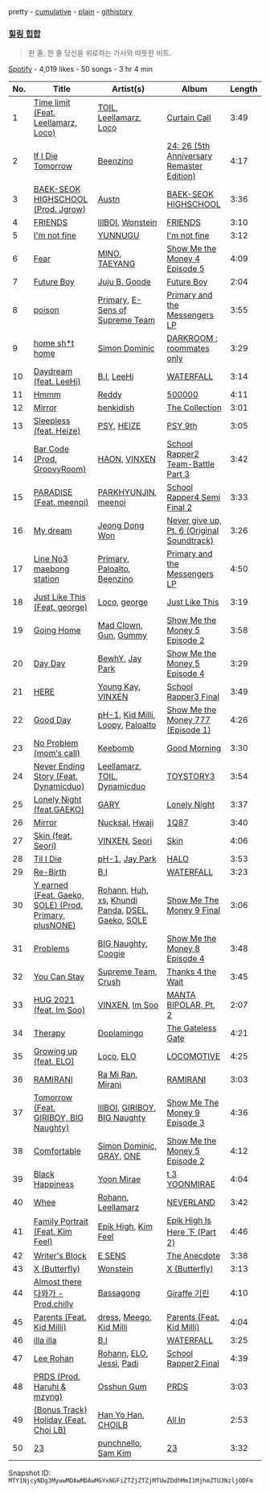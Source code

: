 pretty - [cumulative](/playlists/cumulative/37i9dQZF1DWZiWafrEIdA8.md) - [plain](/playlists/plain/37i9dQZF1DWZiWafrEIdA8) - [githistory](https://github.githistory.xyz/mackorone/spotify-playlist-archive/blob/main/playlists/plain/37i9dQZF1DWZiWafrEIdA8)

### [힐링 힙합](https://open.spotify.com/playlist/37i9dQZF1DWZiWafrEIdA8)

> 한 줄, 한 줄 당신을 위로하는 가사와 따뜻한 비트.

[Spotify](https://open.spotify.com/user/spotify) - 4,019 likes - 50 songs - 3 hr 4 min

| No. | Title | Artist(s) | Album | Length |
|---|---|---|---|---|
| 1 | [Time limit \(Feat\. Leellamarz, Loco\)](https://open.spotify.com/track/1jQg7ImfH2OVpp9lu9mOj0) | [TOIL](https://open.spotify.com/artist/698zn8fEOIr1OrfqG4283S), [Leellamarz](https://open.spotify.com/artist/79g2STpP2iV1xfgHuhrhX0), [Loco](https://open.spotify.com/artist/2e4G04F77jxVuDYo44TCSm) | [Curtain Call](https://open.spotify.com/album/02RwftMPUiJvxCTDOUSJWx) | 3:49 |
| 2 | [If I Die Tomorrow](https://open.spotify.com/track/6dqbhdf9uWkxtUV13lLrCh) | [Beenzino](https://open.spotify.com/artist/7IrDIIq3j04exsiF3Z7CPg) | [24: 26 \(5th Anniversary Remaster Edition\)](https://open.spotify.com/album/6FC67xROk6XvitBgA5lVfx) | 4:17 |
| 3 | [BAEK\-SEOK HIGHSCHOOL \(Prod\. Jgrow\)](https://open.spotify.com/track/6DFuz5klp5t2UXo4NFMg3Y) | [Austn](https://open.spotify.com/artist/4R65InJeiLYNmwZdyyBY8i) | [BAEK\-SEOK HIGHSCHOOL](https://open.spotify.com/album/1zJnI2oziS0rXmEs0yDvRV) | 3:36 |
| 4 | [FRIENDS](https://open.spotify.com/track/1Y8tCOCqwav6RBvfNjYphx) | [lIlBOI](https://open.spotify.com/artist/25wMXkplvEHJpJHX8A6Ved), [Wonstein](https://open.spotify.com/artist/5o615XColiSVMPDWlslKSk) | [FRIENDS](https://open.spotify.com/album/15qT5zhGXLx7Oz725k8aZV) | 3:10 |
| 5 | [I'm not fine](https://open.spotify.com/track/1NtQo6lwlWEIohiXAw2SKY) | [YUNNUGU](https://open.spotify.com/artist/202toms3QJeNCFXO0BFNY4) | [I'm not fine](https://open.spotify.com/album/7jeodpRN0Veb4gEfxhAPP1) | 3:12 |
| 6 | [Fear](https://open.spotify.com/track/5YQ8OVvW80yoZqZ5PK9JXv) | [MINO](https://open.spotify.com/artist/3ytV7vc4ZuwGgwaOuWvkk8), [TAEYANG](https://open.spotify.com/artist/6udveWUgX4vu75FF0DTrXV) | [Show Me the Money 4 Episode 5](https://open.spotify.com/album/38Ch7I5PqyCIugfJCcKTMr) | 4:09 |
| 7 | [Future Boy](https://open.spotify.com/track/2kbMfNEAfPuKwinUIj5opm) | [Juju B\. Goode](https://open.spotify.com/artist/5PLxgBMZxMf8px0EfhgOiY) | [Future Boy](https://open.spotify.com/album/6xDENSYvVpXXIbYlHjBzI0) | 2:04 |
| 8 | [poison](https://open.spotify.com/track/4G8pMn9Ecjf02BsnB2vXzQ) | [Primary](https://open.spotify.com/artist/4QDcs3XrA8uHUZ7Xt9Ytep), [E\-Sens of Supreme Team](https://open.spotify.com/artist/5FpJX9tfgg1j49VUTpt76a) | [Primary and the Messengers LP](https://open.spotify.com/album/31zxWs4ufiKxLiOE6aczru) | 3:55 |
| 9 | [home sh\*t home](https://open.spotify.com/track/3di8ahVaBcZg9OPq1JYa85) | [Simon Dominic](https://open.spotify.com/artist/57W9ikVc6O2wLDtmclSjvN) | [DARKROOM : roommates only](https://open.spotify.com/album/1BDiXHZ4Neq8jwC1lTcBzE) | 3:29 |
| 10 | [Daydream \(feat\. LeeHi\)](https://open.spotify.com/track/5bS39ndbAoNiX8dGELCHg5) | [B.I](https://open.spotify.com/artist/0UntV1Bw2hk3fbRrm9eMP6), [LeeHi](https://open.spotify.com/artist/7cVZApDoQZpS447nHTsNqu) | [WATERFALL](https://open.spotify.com/album/7opzE9aGkgt8V4fnz6yX5t) | 3:14 |
| 11 | [Hmmm](https://open.spotify.com/track/15bT2BHM8ZIvBNE290PSng) | [Reddy](https://open.spotify.com/artist/69H1Ooj2eBJXLTk3IEBV0v) | [500000](https://open.spotify.com/album/484MapUokyWXdgKqh1F3bx) | 4:11 |
| 12 | [Mirror](https://open.spotify.com/track/0Tqb4BzDuC2nr6wN5q9VfQ) | [benkidish](https://open.spotify.com/artist/1FTSgjrcu7u2PIezkG3azW) | [The Collection](https://open.spotify.com/album/7pg7vRxqgnO0xmk44izJea) | 3:01 |
| 13 | [Sleepless \(feat\. Heize\)](https://open.spotify.com/track/0ifztmwdgzbJe8RU9tXBFk) | [PSY](https://open.spotify.com/artist/2dd5mrQZvg6SmahdgVKDzh), [HEIZE](https://open.spotify.com/artist/5dCvSnVduaFleCnyy98JMo) | [PSY 9th](https://open.spotify.com/album/0v4swbfO7N9WyJkUo465C4) | 3:05 |
| 14 | [Bar Code \(Prod\. GroovyRoom\)](https://open.spotify.com/track/08aurbdx6Lh5dhNYAXYiBa) | [HAON](https://open.spotify.com/artist/2krUNMgFZYm5s4Nn0g91W9), [VINXEN](https://open.spotify.com/artist/4T6xiCykTP9rCNaEPU7D4q) | [School Rapper2 Team\-Battle Part 3](https://open.spotify.com/album/2JClPQ6cvFEt60tszdK01u) | 3:42 |
| 15 | [PARADISE \(Feat\. meenoi\)](https://open.spotify.com/track/4YXWk4YOEmlu8bWlzNObD7) | [PARKHYUNJIN](https://open.spotify.com/artist/3xaGsC8Wew467UpEKhjXNZ), [meenoi](https://open.spotify.com/artist/5KuvNz7npsGeDJdk8QHMVH) | [School Rapper4 Semi Final 2](https://open.spotify.com/album/7BWDssnirZKzn1pTHIJN8J) | 3:33 |
| 16 | [My dream](https://open.spotify.com/track/3QvGWdhF7IesvO9b2MSmzS) | [Jeong Dong Won](https://open.spotify.com/artist/7fB8Qn00ToFmUY3mAJJSki) | [Never give up, Pt\. 6 \(Original Soundtrack\)](https://open.spotify.com/album/0Un96cPPobRlzsFwLbfdTp) | 3:26 |
| 17 | [Line No3 maebong station](https://open.spotify.com/track/1GWAuOd7yJs1r3KtyFl5XH) | [Primary](https://open.spotify.com/artist/4QDcs3XrA8uHUZ7Xt9Ytep), [Paloalto](https://open.spotify.com/artist/2Yv0nlRtzgPl6u0dsS2hFv), [Beenzino](https://open.spotify.com/artist/7IrDIIq3j04exsiF3Z7CPg) | [Primary and the Messengers LP](https://open.spotify.com/album/31zxWs4ufiKxLiOE6aczru) | 4:50 |
| 18 | [Just Like This \(Feat\. george\)](https://open.spotify.com/track/3ptp3j48p6tPwGEJUCbSu0) | [Loco](https://open.spotify.com/artist/2e4G04F77jxVuDYo44TCSm), [george](https://open.spotify.com/artist/2pRZp2WxvnWWiSPcSSYkNV) | [Just Like This](https://open.spotify.com/album/2RpmJwbaKYe0JhlNNENMvi) | 3:19 |
| 19 | [Going Home](https://open.spotify.com/track/4eZRWCGNDv0AJAIb5douAe) | [Mad Clown](https://open.spotify.com/artist/0dX6tgZKWpamoFHFuXFhwd), [Gun](https://open.spotify.com/artist/5X2qBbPoIF30jC9XZU2QU6), [Gummy](https://open.spotify.com/artist/0hRHbwZ0xSwfVHl4FTv7jq) | [Show Me the Money 5 Episode 2](https://open.spotify.com/album/0s95KHiY498Xv52w9ybV7t) | 3:58 |
| 20 | [Day Day](https://open.spotify.com/track/4RVnBOCRhSg9acr4LjrSe5) | [BewhY](https://open.spotify.com/artist/1wsoV3RXPkxVz3PwsNRI5K), [Jay Park](https://open.spotify.com/artist/4XDi67ZENZcbfKnvMnTYsI) | [Show Me the Money 5 Episode 4](https://open.spotify.com/album/7ffxjfHRGAZc4mwGCJN4Wr) | 3:29 |
| 21 | [HERE](https://open.spotify.com/track/7gniWoEvKjnrBgVm8IEbnG) | [Young Kay](https://open.spotify.com/artist/11AJqyey7C0ORsBE7PL9qO), [VINXEN](https://open.spotify.com/artist/4T6xiCykTP9rCNaEPU7D4q) | [School Rapper3 Final](https://open.spotify.com/album/11dXeFyCHGmJWHsHRZbe4H) | 3:49 |
| 22 | [Good Day](https://open.spotify.com/track/72F9GGy4X7Q1EwagZdvNcU) | [pH\-1](https://open.spotify.com/artist/2u7CP5T30c8ctenzXgEV1W), [Kid Milli](https://open.spotify.com/artist/7IWshUcKfJyDWrbiF2XT8J), [Loopy](https://open.spotify.com/artist/3l9s67pOK4Stw9yW1wr0Bg), [Paloalto](https://open.spotify.com/artist/2Yv0nlRtzgPl6u0dsS2hFv) | [Show Me the Money 777 \(Episode 1\)](https://open.spotify.com/album/3Heh3t93xHF918mqcIi0QB) | 4:26 |
| 23 | [No Problem \(mom′s call\)](https://open.spotify.com/track/4RWJIcQf64JRlcqawFym0S) | [Keebomb](https://open.spotify.com/artist/5DUmtdaAb44NZFu0sv0DP7) | [Good Morning](https://open.spotify.com/album/6b4wJXGf9d8tyncSEeRG06) | 3:30 |
| 24 | [Never Ending Story \(Feat\. Dynamicduo\)](https://open.spotify.com/track/2kIvvkzrcrFqVdPGSHtKYO) | [Leellamarz](https://open.spotify.com/artist/79g2STpP2iV1xfgHuhrhX0), [TOIL](https://open.spotify.com/artist/698zn8fEOIr1OrfqG4283S), [Dynamicduo](https://open.spotify.com/artist/4nvFFLtv7ZqoTr83387uK4) | [TOYSTORY3](https://open.spotify.com/album/2g9x0qCPJGKzfxqrVcgrVy) | 3:54 |
| 25 | [Lonely Night \(feat.GAEKO\)](https://open.spotify.com/track/7ftv3uigGigYVND065syjM) | [GARY](https://open.spotify.com/artist/5myBH2YqzOgyWoTKCsydAi) | [Lonely Night](https://open.spotify.com/album/1pLKSCkBrzd8Cwh2vK0DTf) | 3:37 |
| 26 | [Mirror](https://open.spotify.com/track/1QuJc9UoMHLnvFSlaN1eEM) | [Nucksal](https://open.spotify.com/artist/6v5cGuRCZKq08nLI4WXJuB), [Hwaji](https://open.spotify.com/artist/1Azg0okIA7BY6CMwRBLmud) | [1Q87](https://open.spotify.com/album/4sSV6SA4ubFpNm62W8KYRr) | 3:40 |
| 27 | [Skin \(feat\. Seori\)](https://open.spotify.com/track/4JAqA8BZ9aKqgfYVvro8QJ) | [VINXEN](https://open.spotify.com/artist/4T6xiCykTP9rCNaEPU7D4q), [Seori](https://open.spotify.com/artist/2bWTIIQP9zaVc55RaMGu7e) | [Skin](https://open.spotify.com/album/57EMnZPUuiDJaPldPoFXoH) | 4:06 |
| 28 | [Til I Die](https://open.spotify.com/track/6mqVOzPe1ocFr96TQNXYya) | [pH\-1](https://open.spotify.com/artist/2u7CP5T30c8ctenzXgEV1W), [Jay Park](https://open.spotify.com/artist/4XDi67ZENZcbfKnvMnTYsI) | [HALO](https://open.spotify.com/album/7y1hTdXpFv50772Y6q7Sve) | 3:53 |
| 29 | [Re\-Birth](https://open.spotify.com/track/4zxR6NyxosZF1j8nlRmIN3) | [B.I](https://open.spotify.com/artist/0UntV1Bw2hk3fbRrm9eMP6) | [WATERFALL](https://open.spotify.com/album/7opzE9aGkgt8V4fnz6yX5t) | 3:23 |
| 30 | [Y earned \(Feat\. Gaeko, SOLE\) \(Prod\. Primary, plusNONE\)](https://open.spotify.com/track/5HbN3PIXPQiHRb3MKuqGO5) | [Rohann](https://open.spotify.com/artist/10jo9gGaXEw8lAgB3gK0c1), [Huh](https://open.spotify.com/artist/30AghIfoMJrMo1YqoUkEMM), [xs](https://open.spotify.com/artist/3ivxGWDvNZC4KSTaUgNXr8), [Khundi Panda](https://open.spotify.com/artist/32wJE7JooXm59HxYhy7caU), [DSEL](https://open.spotify.com/artist/57yCT0l4y1QPz1bzF2mQXx), [Gaeko](https://open.spotify.com/artist/0tkHE1pQ5ZCgQb8WZ0ba79), [SOLE](https://open.spotify.com/artist/6naXFodImN2DwRmKCQHAUt) | [Show Me The Money 9 Final](https://open.spotify.com/album/7mHfIfu0UDbbf86KHykjAq) | 3:06 |
| 31 | [Problems](https://open.spotify.com/track/55zkUZwetPlxAav8xqWLSG) | [BIG Naughty](https://open.spotify.com/artist/7cEaNXXTHx3LokbjUUyHal), [Coogie](https://open.spotify.com/artist/0IznZPMUyaPGdqfP4oqBja) | [Show Me the Money 8 Episode 4](https://open.spotify.com/album/1BfyVADByjeX8o6eI1u5Et) | 3:48 |
| 32 | [You Can Stay](https://open.spotify.com/track/5xqnnQCmadTfdamDI4wl2s) | [Supreme Team](https://open.spotify.com/artist/6dHoQP2ONf0e9DMH94Obo7), [Crush](https://open.spotify.com/artist/6aLdhHUqgdKE86xbtNmY8g) | [Thanks 4 the Wait](https://open.spotify.com/album/3JQMyEvN1kNZwTqsuqvMiH) | 3:45 |
| 33 | [HUG 2021 \(feat\. Im Soo\)](https://open.spotify.com/track/4TRMjJKY9OLJGzacgBbaY4) | [VINXEN](https://open.spotify.com/artist/4T6xiCykTP9rCNaEPU7D4q), [Im Soo](https://open.spotify.com/artist/6fprh9M0YJWsTYBlvbfcwn) | [MANTA BIPOLAR, Pt\. 2](https://open.spotify.com/album/2aPI1gfxJADKL9FBfMe6xd) | 2:07 |
| 34 | [Therapy](https://open.spotify.com/track/1J79ooMKKT8yK0rjPy1yZO) | [Doplamingo](https://open.spotify.com/artist/1T7DSjrtX5ydHFT9xJOQCn) | [The Gateless Gate](https://open.spotify.com/album/7x50GGhigFVzm7NGuCOmtk) | 4:21 |
| 35 | [Growing up \(feat\. ELO\)](https://open.spotify.com/track/1CiEPH5HuqXLxWouWIMX5s) | [Loco](https://open.spotify.com/artist/2e4G04F77jxVuDYo44TCSm), [ELO](https://open.spotify.com/artist/33fY1P5TsAeEK2VgATvz1A) | [LOCOMOTIVE](https://open.spotify.com/album/6qkqEwFfBENTU0SXbqaTXG) | 4:25 |
| 36 | [RAMIRANI](https://open.spotify.com/track/3xuqOPMe5k9HGbQJzP6GQT) | [Ra Mi Ran](https://open.spotify.com/artist/72siRfnwioeRM5Szwha1TX), [Mirani](https://open.spotify.com/artist/6N7b9mUVwn885jI7RRg8no) | [RAMIRANI](https://open.spotify.com/album/05HL7hYaZKHiazEGzpPoAX) | 3:03 |
| 37 | [Tomorrow \(Feat\. GIRIBOY, BIG Naughty\)](https://open.spotify.com/track/7K31QxS2DmTBxdYldd8yqf) | [lIlBOI](https://open.spotify.com/artist/25wMXkplvEHJpJHX8A6Ved), [GIRIBOY](https://open.spotify.com/artist/2MtHuR0W2idZdF7x4wddqq), [BIG Naughty](https://open.spotify.com/artist/7cEaNXXTHx3LokbjUUyHal) | [Show Me The Money 9 Episode 3](https://open.spotify.com/album/1FFLLpkDzRG59I1S6s7vGt) | 4:36 |
| 38 | [Comfortable](https://open.spotify.com/track/2lEzKOtt7q64jQZ5meZsY8) | [Simon Dominic](https://open.spotify.com/artist/57W9ikVc6O2wLDtmclSjvN), [GRAY](https://open.spotify.com/artist/3kPEBSt7qgVoRZSbIXMr7W), [ONE](https://open.spotify.com/artist/36Hd8M3GV2FLpHUEDH6bCz) | [Show Me the Money 5 Episode 2](https://open.spotify.com/album/0s95KHiY498Xv52w9ybV7t) | 4:12 |
| 39 | [Black Happiness](https://open.spotify.com/track/3gpwEXhh8o08MWQukS9bVz) | [Yoon Mirae](https://open.spotify.com/artist/1Do4bSzfUl0KWL9r1fITu0) | [t 3 YOONMIRAE](https://open.spotify.com/album/1IpgVEDfoO0y50l2DyHu0L) | 4:04 |
| 40 | [Whee](https://open.spotify.com/track/39rTd2GWPsulnGmmCMsYuh) | [Rohann](https://open.spotify.com/artist/10jo9gGaXEw8lAgB3gK0c1), [Leellamarz](https://open.spotify.com/artist/79g2STpP2iV1xfgHuhrhX0) | [NEVERLAND](https://open.spotify.com/album/7s7MMsdOBtxCROI8WPbPCF) | 3:42 |
| 41 | [Family Portrait \(Feat\. Kim Feel\)](https://open.spotify.com/track/20LM2NJWXVwCqtkVeJIb7B) | [Epik High](https://open.spotify.com/artist/5snNHNlYT2UrtZo5HCJkiw), [Kim Feel](https://open.spotify.com/artist/4EPYWwU4c8eG2GzD7MenUA) | [Epik High Is Here 下 \(Part 2\)](https://open.spotify.com/album/1a7B3Nn52Uvi9nhqnHacfh) | 4:46 |
| 42 | [Writer's Block](https://open.spotify.com/track/5GcokZlosL9XeWnSn0zugo) | [E SENS](https://open.spotify.com/artist/6a8cUmqOsXmjzq1aWKiVpH) | [The Anecdote](https://open.spotify.com/album/1ZzV8Yt4fDGrbmLC7BC3yn) | 3:38 |
| 43 | [X \(Butterfly\)](https://open.spotify.com/track/0igz9eQ1yNnb8RG8gkuSOS) | [Wonstein](https://open.spotify.com/artist/5o615XColiSVMPDWlslKSk) | [X \(Butterfly\)](https://open.spotify.com/album/3e2okh8YnoNB96g31VWF0O) | 3:13 |
| 44 | [Almost there 다와가 \- Prod.chilly](https://open.spotify.com/track/2vCy1Fxhilyf17lDutuqLl) | [Bassagong](https://open.spotify.com/artist/7j1lNIjZY1E1drWIgJloMs) | [Giraffe 기린](https://open.spotify.com/album/7lILQLIRM5WJtY39TW9qTx) | 4:10 |
| 45 | [Parents \(Feat\. Kid Milli\)](https://open.spotify.com/track/5Os2F2MbUv9eJcb7jxHmFD) | [dress](https://open.spotify.com/artist/72b1XZ6SmDRgHEOB7ypw9z), [Meego](https://open.spotify.com/artist/1a09srXkFLTxDTfQRGRpNy), [Kid Milli](https://open.spotify.com/artist/7IWshUcKfJyDWrbiF2XT8J) | [Parents \(Feat\. Kid Milli\)](https://open.spotify.com/album/01HcaVOVBDK2gCXqPr4hGj) | 4:04 |
| 46 | [illa illa](https://open.spotify.com/track/4M58f8RgOr3jr5ccG6hRTb) | [B.I](https://open.spotify.com/artist/0UntV1Bw2hk3fbRrm9eMP6) | [WATERFALL](https://open.spotify.com/album/7opzE9aGkgt8V4fnz6yX5t) | 3:25 |
| 47 | [Lee Rohan](https://open.spotify.com/track/3rAxf432sK5BAQFP33hw2t) | [Rohann](https://open.spotify.com/artist/10jo9gGaXEw8lAgB3gK0c1), [ELO](https://open.spotify.com/artist/15KDb2KpZRvX1updtyinK1), [Jessi](https://open.spotify.com/artist/64k5e9kV9MdukXjFrR5R37), [Padi](https://open.spotify.com/artist/71RcW8SwTjxaQeFuhZeslk) | [School Rapper2 Final](https://open.spotify.com/album/0ztaWFAYYrIq8bBOvudwuk) | 4:39 |
| 48 | [PRDS \(Prod\. Haruhi & mzyng\)](https://open.spotify.com/track/3wBFw8TU5YEsMiN9BcdTyN) | [Osshun Gum](https://open.spotify.com/artist/4F4rHRjTw15zhEFKvnLs7q) | [PRDS](https://open.spotify.com/album/12ycE4DqNs5huboOSJgeYc) | 3:03 |
| 49 | [\(Bonus Track\) Holiday \(Feat\. Choi LB\)](https://open.spotify.com/track/2D30ZO6KNwiNeLjW6i5nVr) | [Han Yo Han](https://open.spotify.com/artist/0yHrFzi7dWriMWhB5XA99P), [CHOILB](https://open.spotify.com/artist/02WoRfOhF5nUVpwddshInq) | [All In](https://open.spotify.com/album/7HC4ncEdIrm0z8Ju33G97h) | 2:53 |
| 50 | [23](https://open.spotify.com/track/4g98uQ39ekHcOAu6gWQnpK) | [punchnello](https://open.spotify.com/artist/5enwJ9yOnKlCP91ov4Dqhv), [Sam Kim](https://open.spotify.com/artist/4BBN286rBKyCWsSPq2cxYO) | [23](https://open.spotify.com/album/7CzfSGBBmfFwiw1bHD9r6k) | 3:32 |

Snapshot ID: `MTY1NjcyNDg3MywwMDAwMDAwMGYxNGFiZTZjZTZjMTUwZDdhMmI1MjhmZTU3NzljODFm`

